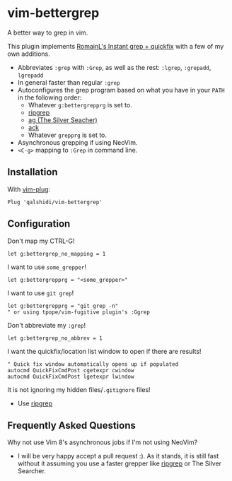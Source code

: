 vim-bettergrep
==============

A better way to grep in vim.

This plugin implements [RomainL's Instant grep + quickfix](https://gist.github.com/romainl/56f0c28ef953ffc157f36cc495947ab3)
with a few of my own additions.

- Abbreviates `:grep` with `:Grep`, as well as the rest: `:lgrep`, `:grepadd`,
  `lgrepadd`
- In general faster than regular `:grep`
- Autoconfigures the grep program based on what you have in your `PATH` in the following order:
    - Whatever `g:bettergrepprg` is set to.
    - [ripgrep](https://github.com/BurntSushi/ripgrep)
    - [ag (The Silver Seacher)](https://github.com/ggreer/the_silver_searcher)
    - [ack](https://beyondgrep.com/)
    - Whatever `grepprg` is set to.
- Asynchronous grepping if using NeoVim.
- `<C-g>` mapping to `:Grep` in command line.

Installation
------------

With [vim-plug](https://github.com/junegunn/vim-plug):

```vim
Plug 'qalshidi/vim-bettergrep'
```

Configuration
-------------

Don't map my CTRL-G!

```vim
let g:bettergrep_no_mapping = 1
```

I want to use `some_grepper`!

```vim
let g:bettergrepprg = "<some_grepper>"
```

I want to use `git grep`!

```vim
let g:bettergrepprg = "git grep -n"
" or using tpope/vim-fugitive plugin's :Ggrep
```

Don't abbreviate my `:grep`!

```vim
let g:bettergrep_no_abbrev = 1
```

I want the quickfix/location list window to open if there are results!

```vim
" Quick fix window automatically opens up if populated
autocmd QuickFixCmdPost cgetexpr cwindow
autocmd QuickFixCmdPost lgetexpr lwindow
```

It is not ignoring my hidden files/`.gitignore` files!

- Use [ripgrep](https://github.com/BurntSushi/ripgrep)

Frequently Asked Questions
--------------------------

Why not use Vim 8's asynchronous jobs if I'm not using NeoVim?

- I will be very happy accept a pull request :). As it stands, it is still fast
  without it assuming you use a faster grepper like
  [ripgrep](https://github.com/BurntSushi/ripgrep) or The Silver Searcher.
